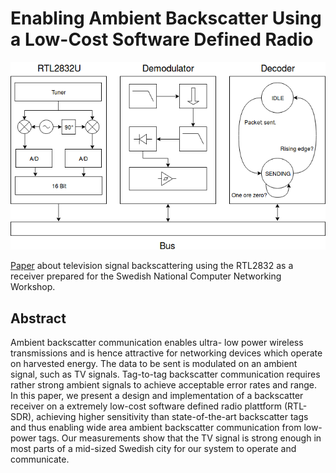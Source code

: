 # Enabling Ambient Backscatter Using a Low-Cost Software Defined Radio

![Receiver Architecture](./paper/fig/receiver_arch.png)

[Paper](https://github.com/m3x1m0m/SNCNWPaper2017/blob/master/paper/paper.pdf) about television signal backscattering using the RTL2832 as a receiver
prepared for the Swedish National Computer Networking Workshop.

## Abstract 

Ambient backscatter communication enables ultra-
low power wireless transmissions and is hence attractive for
networking devices which operate on harvested energy. The data
to be sent is modulated on an ambient signal, such as TV
signals. Tag-to-tag backscatter communication requires rather
strong ambient signals to achieve acceptable error rates and
range. In this paper, we present a design and implementation of
a backscatter receiver on a extremely low-cost software defined
radio plattform (RTL-SDR), achieving higher sensitivity than
state-of-the-art backscatter tags and thus enabling wide area
ambient backscatter communication from low-power tags. Our
measurements show that the TV signal is strong enough in most
parts of a mid-sized Swedish city for our system to operate and
communicate.
